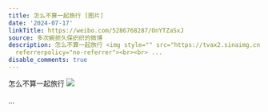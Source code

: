 ```yaml
---
title: 怎么不算一起旅行 [图片]
date: '2024-07-17'
linkTitle: https://weibo.com/5286768287/OnYTZaSxJ
source: 多次婉拒久保织织的微博
description: 怎么不算一起旅行 <img style="" src="https://tvax2.sinaimg.cn/large/005LMJWfly1hrr3ipx4bdj30u0140n4w.jpg"
  referrerpolicy="no-referrer"><br><br> ...
disable_comments: true
---
```

怎么不算一起旅行 <img style="" src="https://tvax2.sinaimg.cn/large/005LMJWfly1hrr3ipx4bdj30u0140n4w.jpg" referrerpolicy="no-referrer"><br><br> ...
